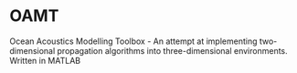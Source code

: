 # OAMT
Ocean Acoustics Modelling Toolbox - An attempt at implementing two-dimensional propagation algorithms into three-dimensional environments. Written in MATLAB
